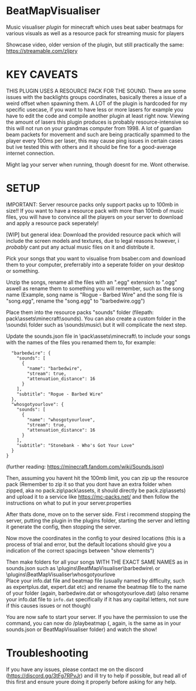 # BeatMapVisualiser

Music visualiser *plugin* for minecraft which uses beat saber beatmaps for various visuals as well as a resource pack for streaming music for players

Showcase video, older version of the plugin, but still practically the same: https://streamable.com/zljpry

# KEY CAVEATS

THIS PLUGIN USES A RESOURCE PACK FOR THE SOUND. There are some issues with the backlights groups coordinates, basically theres a issue of a weird offset when spawning them. A LOT of the plugin is hardcoded for my specific usecase, if you want to have less or more lasers for example you have to edit the code and compile another plugin at least right now. Viewing the amount of lasers this plugin produces is probably resource-intensive so this will not run on your grandmas computer from 1998. A lot of guardian beam packets for movement and such are being practically spammed to the player every 100ms per laser, this may cause ping issues in certain cases but ive tested this with others and it should be fine for a good-average internet connection.

Might lag your server when running, though doesnt for me. Wont otherwise. 

# SETUP


IMPORTANT: Server resource packs only support packs up to 100mb in size!! If you want to have a resource pack with more than 100mb of music files, you will have to convince all the players on your server to download and apply a resource pack seperately!

[WIP] but general idea:
Download the provided resource pack which will include the screen models and textures, due to legal reasons however, i *probably* cant put any actual music files on it and distribute it.

Pick your songs that you want to visualise from bsaber.com and download them to your computer, preferrably into a seperate folder on your desktop or something.

Unzip the songs, rename all the files with an ".egg" extension to ".ogg" aswell as rename them to something you will remember, such as the song name (Example, song name is "Rogue - Barbed Wire" and the song file is "song.egg", rename the "song.egg" to "barbedwire.ogg")

Place them into the resource packs "sounds" folder (filepath: pack\assets\minecraft\sounds). You can also create a custom folder in the \sounds\ folder such as \sounds\music\ but it will complicate the next step.

Update the sounds.json file in \pack\assets\minecraft\ to include your songs with the names of the files you renamed them to, for example:

```{
  "barbedwire": {
    "sounds": [
      {
        "name": "barbedwire",
        "stream": true,
        "attenuation_distance": 16
      }
    ],
    "subtitle": "Rogue - Barbed Wire"
  },
  "whosgotyourlove": {
    "sounds": [
      {
        "name": "whosgotyourlove",
        "stream": true,
        "attenuation_distance": 16
      }
    ],
    "subtitle": "Stonebank - Who's Got Your Love"
  } 
}
```
(further reading: https://minecraft.fandom.com/wiki/Sounds.json)

Then, assuming you havent hit the 100mb limit, you can zip up the resource pack (Remember to zip it so that you dont have an extra folder when zipped, aka no pack.zip\pack\assets\, it should directly be pack.zip\assets\) and upload it to a service like https://mc-packs.net/ and then follow the instructions on what to put in your server.properties

After thats done, move on to the server side. First i recommend stopping the server, putting the plugin in the plugins folder, starting the server and letting it generate the config, then stopping the server.

Now move the coordinates in the config to your desired locations (this is a process of trial and error, but the default locations should give you a indication of the correct spacings between "show elements")

Then make folders for all your songs WITH THE EXACT SAME NAMES as in sounds.json such as \plugins\BeatMapVisualiser\barbedwire\ or \plugins\BeatMapVisualiser\whosgotyourlove\
Place your info.dat file and beatmap file (usually named by difficulty, such as expertplus.dat, expert.dat etc) and rename the beatmap file to the name of your folder (again, barbedwire.dat or whosgotyourlove.dat)
(also rename your info.dat file to ``info.dat`` specifically if it has any capital letters, not sure if this causes issues or not though)

You are now safe to start your server. If you have the permission to use the command, you can now do /playbeatmap <songname> (<songname>, again, is the same as in your sounds.json or BeatMapVisualiser folder) and watch the show!

# Troubleshooting

If you have any issues, please contact me on the discord (https://discord.gg/3tFg7RPvJr) and ill try to help if possible, but read all of this first and ensure youre doing it properly before asking for any help.
